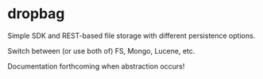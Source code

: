 # dropbag

Simple SDK and REST-based file storage with different persistence options.

Switch between (or use both of) FS, Mongo, Lucene, etc.

Documentation forthcoming when abstraction occurs!

